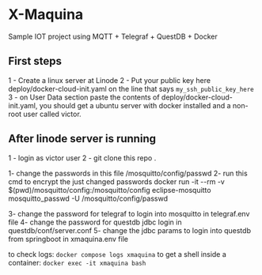 # X-Maquina
Sample IOT project using MQTT + Telegraf + QuestDB + Docker


## First steps
1 - Create a linux server at Linode
2 - Put your public key here deploy/docker-cloud-init.yaml on the line that says `my_ssh_public_key_here`
3 - on User Data section paste the contents of deploy/docker-cloud-init.yaml, you should get a ubuntu server with docker installed and a non-root user called victor. 

## After linode server is running
1 - login as victor user
2 - git clone this repo .

1- change the passwords in this file /mosquitto/config/passwd
2- run this cmd to encrypt the just changed passwords
docker run -it --rm -v $(pwd)/mosquitto/config:/mosquitto/config eclipse-mosquitto mosquitto_passwd -U /mosquitto/config/passwd

3- change the password for telegraf to login into mosquitto in telegraf.env file
4- change the password for questdb jdbc login in questdb/conf/server.conf
5- change the jdbc params to login into questdb from springboot in xmaquina.env file

to check logs: `docker compose logs xmaquina`
to get a shell inside a container: `docker exec -it xmaquina bash`


